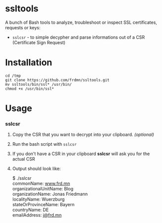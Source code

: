 ssltools 
========

A bunch of Bash tools to analyze, troubleshoot or inspect SSL certificates, requests or keys:

* `sslcsr` - to simple decypher and parse informations out of a CSR (Certificate Sign Request)

# Installation

    cd /tmp
    git clone https://github.com/frdmn/ssltools.git
    mv ssltools/bin/ssl* /usr/bin/
    chmod +x /usr/bin/ssl* 

# Usage

### sslcsr

1. Copy the CSR that you want to decrypt into your clipboard. _(optional)_
1. Run the bash script with `sslcsr`
1. If you don't have a CSR in your clipboard __sslcsr__ will ask you for the actual CSR
1. Output should look like:

	$ ./sslcsr  
	commonName: www.frd.mn  
	organizationalUnitName: Blog  
	organizationName: Jonas Friedmann  
	localityName: Wuerzburg  
	stateOrProvinceName: Bayern  
	countryName: DE  
	emailAddress: j@frd.mn  

